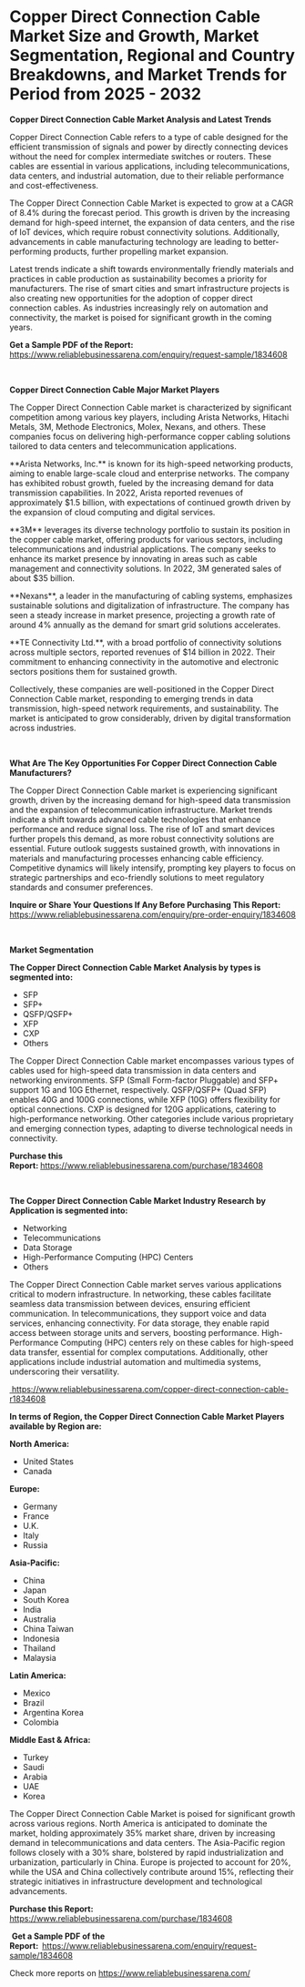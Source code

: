 <p><h1>Copper Direct Connection Cable Market Size and Growth, Market Segmentation, Regional and Country Breakdowns, and Market Trends for Period from 2025 -  2032</h1></p><p><strong>Copper Direct Connection Cable Market Analysis and Latest Trends</strong></p>
<p><p>Copper Direct Connection Cable refers to a type of cable designed for the efficient transmission of signals and power by directly connecting devices without the need for complex intermediate switches or routers. These cables are essential in various applications, including telecommunications, data centers, and industrial automation, due to their reliable performance and cost-effectiveness. </p><p>The Copper Direct Connection Cable Market is expected to grow at a CAGR of 8.4% during the forecast period. This growth is driven by the increasing demand for high-speed internet, the expansion of data centers, and the rise of IoT devices, which require robust connectivity solutions. Additionally, advancements in cable manufacturing technology are leading to better-performing products, further propelling market expansion.</p><p>Latest trends indicate a shift towards environmentally friendly materials and practices in cable production as sustainability becomes a priority for manufacturers. The rise of smart cities and smart infrastructure projects is also creating new opportunities for the adoption of copper direct connection cables. As industries increasingly rely on automation and connectivity, the market is poised for significant growth in the coming years.</p></p>
<p><strong>Get a Sample PDF of the Report:&nbsp;</strong> <a href="https://www.reliablebusinessarena.com/enquiry/request-sample/1834608?utm_campaign=2349&utm_medium=2&utm_source=Github&utm_content=ia&utm_term=13022025&utm_id=copper-direct-connection-cable">https://www.reliablebusinessarena.com/enquiry/request-sample/1834608</a></p>
<p>&nbsp;</p>
<p><strong>Copper Direct Connection Cable Major Market Players</strong></p>
<p><p>The Copper Direct Connection Cable market is characterized by significant competition among various key players, including Arista Networks, Hitachi Metals, 3M, Methode Electronics, Molex, Nexans, and others. These companies focus on delivering high-performance copper cabling solutions tailored to data centers and telecommunication applications.</p><p>**Arista Networks, Inc.** is known for its high-speed networking products, aiming to enable large-scale cloud and enterprise networks. The company has exhibited robust growth, fueled by the increasing demand for data transmission capabilities. In 2022, Arista reported revenues of approximately $1.5 billion, with expectations of continued growth driven by the expansion of cloud computing and digital services.</p><p>**3M** leverages its diverse technology portfolio to sustain its position in the copper cable market, offering products for various sectors, including telecommunications and industrial applications. The company seeks to enhance its market presence by innovating in areas such as cable management and connectivity solutions. In 2022, 3M generated sales of about $35 billion.</p><p>**Nexans**, a leader in the manufacturing of cabling systems, emphasizes sustainable solutions and digitalization of infrastructure. The company has seen a steady increase in market presence, projecting a growth rate of around 4% annually as the demand for smart grid solutions accelerates.</p><p>**TE Connectivity Ltd.**, with a broad portfolio of connectivity solutions across multiple sectors, reported revenues of $14 billion in 2022. Their commitment to enhancing connectivity in the automotive and electronic sectors positions them for sustained growth.</p><p>Collectively, these companies are well-positioned in the Copper Direct Connection Cable market, responding to emerging trends in data transmission, high-speed network requirements, and sustainability. The market is anticipated to grow considerably, driven by digital transformation across industries.</p></p>
<p>&nbsp;</p>
<p><strong>What Are The Key Opportunities For Copper Direct Connection Cable Manufacturers?</strong></p>
<p><p>The Copper Direct Connection Cable market is experiencing significant growth, driven by the increasing demand for high-speed data transmission and the expansion of telecommunication infrastructure. Market trends indicate a shift towards advanced cable technologies that enhance performance and reduce signal loss. The rise of IoT and smart devices further propels this demand, as more robust connectivity solutions are essential. Future outlook suggests sustained growth, with innovations in materials and manufacturing processes enhancing cable efficiency. Competitive dynamics will likely intensify, prompting key players to focus on strategic partnerships and eco-friendly solutions to meet regulatory standards and consumer preferences.</p></p>
<p><strong>Inquire or Share Your Questions If Any Before Purchasing This Report:</strong> <a href="https://www.reliablebusinessarena.com/enquiry/pre-order-enquiry/1834608?utm_campaign=2349&utm_medium=2&utm_source=Github&utm_content=ia&utm_term=13022025&utm_id=copper-direct-connection-cable">https://www.reliablebusinessarena.com/enquiry/pre-order-enquiry/1834608</a></p>
<p>&nbsp;</p>
<p><strong>Market Segmentation</strong></p>
<p><strong>The Copper Direct Connection Cable Market Analysis by types is segmented into:</strong></p>
<p><ul><li>SFP</li><li>SFP+</li><li>QSFP/QSFP+</li><li>XFP</li><li>CXP</li><li>Others</li></ul></p>
<p><p>The Copper Direct Connection Cable market encompasses various types of cables used for high-speed data transmission in data centers and networking environments. SFP (Small Form-factor Pluggable) and SFP+ support 1G and 10G Ethernet, respectively. QSFP/QSFP+ (Quad SFP) enables 40G and 100G connections, while XFP (10G) offers flexibility for optical connections. CXP is designed for 120G applications, catering to high-performance networking. Other categories include various proprietary and emerging connection types, adapting to diverse technological needs in connectivity.</p></p>
<p><strong>Purchase this Report:&nbsp;</strong><a href="https://www.reliablebusinessarena.com/purchase/1834608?utm_campaign=2349&utm_medium=2&utm_source=Github&utm_content=ia&utm_term=13022025&utm_id=copper-direct-connection-cable">https://www.reliablebusinessarena.com/purchase/1834608</a></p>
<p>&nbsp;</p>
<p><strong>The Copper Direct Connection Cable Market Industry Research by Application is segmented into:</strong></p>
<p><ul><li>Networking</li><li>Telecommunications</li><li>Data Storage</li><li>High-Performance Computing (HPC) Centers</li><li>Others</li></ul></p>
<p><p>The Copper Direct Connection Cable market serves various applications critical to modern infrastructure. In networking, these cables facilitate seamless data transmission between devices, ensuring efficient communication. In telecommunications, they support voice and data services, enhancing connectivity. For data storage, they enable rapid access between storage units and servers, boosting performance. High-Performance Computing (HPC) centers rely on these cables for high-speed data transfer, essential for complex computations. Additionally, other applications include industrial automation and multimedia systems, underscoring their versatility.</p></p>
<p><a href="https://www.reliablebusinessarena.com/copper-direct-connection-cable-r1834608?utm_campaign=2349&utm_medium=2&utm_source=Github&utm_content=ia&utm_term=13022025&utm_id=copper-direct-connection-cable">&nbsp;https://www.reliablebusinessarena.com/copper-direct-connection-cable-r1834608</a></p>
<p><strong>In terms of Region, the Copper Direct Connection Cable Market Players available by Region are:</strong></p>
<p>
    <p> <strong> North America: </strong>
        <ul>
            <li>United States</li>
            <li>Canada</li>
        </ul>
        </p> 
    <p> <strong> Europe: </strong>
        <ul>
            <li>Germany</li>
            <li>France</li>
            <li>U.K.</li>
            <li>Italy</li>
            <li>Russia</li>
        </ul>
        </p> 
    <p> <strong> Asia-Pacific: </strong>
        <ul>
            <li>China</li>
            <li>Japan</li>
            <li>South Korea</li>
            <li>India</li>
            <li>Australia</li>
            <li>China Taiwan</li>
            <li>Indonesia</li>
            <li>Thailand</li>
            <li>Malaysia</li>
        </ul>
        </p> 
    <p> <strong> Latin America: </strong>
        <ul>
            <li>Mexico</li>
            <li>Brazil</li>
            <li>Argentina Korea</li>
            <li>Colombia</li>
        </ul>
        </p> 
    <p> <strong> Middle East & Africa: </strong>
        <ul>
            <li>Turkey</li>
            <li>Saudi</li>
            <li>Arabia</li>
            <li>UAE</li>
            <li>Korea</li>
        </ul>
    </p>
    </p>
<p><p>The Copper Direct Connection Cable Market is poised for significant growth across various regions. North America is anticipated to dominate the market, holding approximately 35% market share, driven by increasing demand in telecommunications and data centers. The Asia-Pacific region follows closely with a 30% share, bolstered by rapid industrialization and urbanization, particularly in China. Europe is projected to account for 20%, while the USA and China collectively contribute around 15%, reflecting their strategic initiatives in infrastructure development and technological advancements. </p></p>
<p><strong>Purchase this Report: </strong><a href="https://www.reliablebusinessarena.com/purchase/1834608?utm_campaign=2349&utm_medium=2&utm_source=Github&utm_content=ia&utm_term=13022025&utm_id=copper-direct-connection-cable">https://www.reliablebusinessarena.com/purchase/1834608</a></p>
<p>&nbsp;<strong>Get a Sample PDF of the Report:&nbsp;&nbsp;</strong><a href="https://www.reliablebusinessarena.com/enquiry/request-sample/1834608?utm_campaign=2349&utm_medium=2&utm_source=Github&utm_content=ia&utm_term=13022025&utm_id=copper-direct-connection-cable">https://www.reliablebusinessarena.com/enquiry/request-sample/1834608</a></p>
<p><strong></strong></p>
<p>Check more reports on <a href="https://www.reliablebusinessarena.com/?utm_campaign=2349&utm_medium=2&utm_source=Github&utm_content=ia&utm_term=13022025&utm_id=copper-direct-connection-cable">https://www.reliablebusinessarena.com/</a></p>